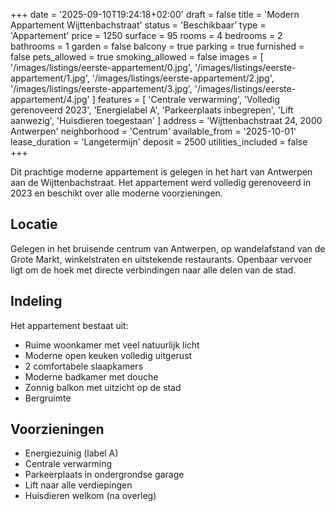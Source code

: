 +++
date = '2025-09-10T19:24:18+02:00'
draft = false
title = 'Modern Appartement Wijttenbachstraat'
status = 'Beschikbaar'
type = 'Appartement'
price = 1250
surface = 95
rooms = 4
bedrooms = 2
bathrooms = 1
garden = false
balcony = true
parking = true
furnished = false
pets_allowed = true
smoking_allowed = false
images = [
  '/images/listings/eerste-appartement/0.jpg',
  '/images/listings/eerste-appartement/1.jpg',
  '/images/listings/eerste-appartement/2.jpg',
  '/images/listings/eerste-appartement/3.jpg',
  '/images/listings/eerste-appartement/4.jpg'
]
features = [
  'Centrale verwarming',
  'Volledig gerenoveerd 2023',
  'Energielabel A',
  'Parkeerplaats inbegrepen',
  'Lift aanwezig',
  'Huisdieren toegestaan'
]
address = 'Wijttenbachstraat 24, 2000 Antwerpen'
neighborhood = 'Centrum'
available_from = '2025-10-01'
lease_duration = 'Langetermijn'
deposit = 2500
utilities_included = false
+++

Dit prachtige moderne appartement is gelegen in het hart van Antwerpen aan de Wijttenbachstraat. Het appartement werd volledig gerenoveerd in 2023 en beschikt over alle moderne voorzieningen.

## Locatie
Gelegen in het bruisende centrum van Antwerpen, op wandelafstand van de Grote Markt, winkelstraten en uitstekende restaurants. Openbaar vervoer ligt om de hoek met directe verbindingen naar alle delen van de stad.

## Indeling
Het appartement bestaat uit:
- Ruime woonkamer met veel natuurlijk licht
- Moderne open keuken volledig uitgerust
- 2 comfortabele slaapkamers
- Moderne badkamer met douche
- Zonnig balkon met uitzicht op de stad
- Bergruimte

## Voorzieningen
- Energiezuinig (label A)
- Centrale verwarming
- Parkeerplaats in ondergrondse garage
- Lift naar alle verdiepingen
- Huisdieren welkom (na overleg)